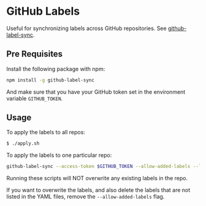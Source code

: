 # GitHub Labels

Useful for synchronizing labels across GitHub repositories. See [github-label-sync](https://github.com/Financial-Times/github-label-sync/).

## Pre Requisites

Install the following package with npm:

```sh
npm install -g github-label-sync
```

And make sure that you have your GitHub token set in the environment variable `GITHUB_TOKEN`.

## Usage

To apply the labels to all repos:

```sh
$ ./apply.sh
```

To apply the labels to one particular repo:

```sh
github-label-sync --access-token $GITHUB_TOKEN --allow-added-labels --labels ./labels.yml owner/repo
```

Running these scripts will NOT overwrite any existing labels in the repo.

If you want to overwrite the labels, and also delete the labels that are not listed in the YAML files, remove the `--allow-added-labels` flag.
